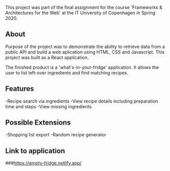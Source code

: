This project was part of the final assignment for the course 'Frameworks & Architectures for the Web' at the IT University of Copenhagen in Spring 2020.

## About
Purpose of the project was to demonstrate the ability to retrieve data from a public API and build a web aplication using HTML, CSS and Javascript. This project was built as a React application. 

The finished product is a 'what's-in-your-fridge' application. It allows the user to list left-over ingredients and find matching recipes.

## Features 

-Recipe search via ingredients
-View recipe details including preparation time and steps
-View missing ingredients 

## Possible Extensions

-Shopping list export
-Random recipe generator


## Link to application

###https://empty-fridge.netlify.app/

